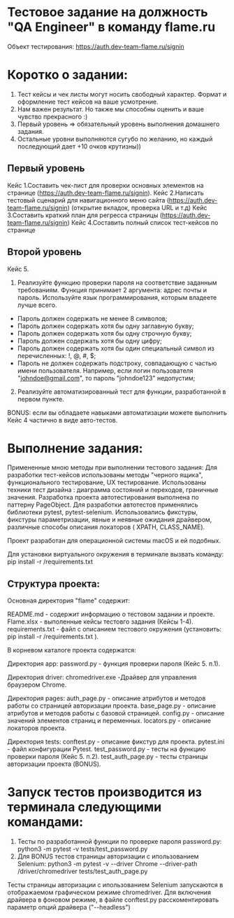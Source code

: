 # Тестовое задание на должность "QA Engineer" в команду flame.ru

Объект тестирования: https://auth.dev-team-flame.ru/signin

# Коротко о задании:

1. Тест кейсы и чек листы могут носить свободный характер. Формат и оформление тест кейсов на ваше усмотрение.
2. Нам важен результат. Но также мы способны оценить и ваше чувство прекрасного :)
3. Первый уровень => обязательный уровень выполнения домашнего задания.
4. Остальные уровни выполняются сугубо по желанию, но каждый последующий дает +10 очков крутизны))

## Первый уровень

Кейс 1.Составить чек-лист для проверки основных элементов на странице (https://auth.dev-team-flame.ru/signin).
Кейс 2.Написать тестовый сценарий для навигационного меню сайта (https://auth.dev-team-flame.ru/signin) (открытие вкладок, проверка URL и т.д)
Кейс 3.Составить краткий план для регресса страницы (https://auth.dev-team-flame.ru/signin)
Кейс 4.Составить полный список тест-кейсов по странице

## Второй уровень
Кейс 5.
1) Реализуйте функцию проверки пароля на соответствие заданным требованиям. Функция принимает 2 аргумента: адрес почты и пароль. Используйте язык программирования, которым владеете лучше всего.

- Пароль должен содержать не менее 8 символов;
- Пароль должен содержать хотя бы одну заглавную букву;
- Пароль должен содержать хотя бы одну строчную букву;
- Пароль должен содержать хотя бы одну цифру;
- Пароль должен содержать хотя бы один специальный символ из перечисленных: !, @, #, $;
- Пароль не должен содержать подстроку, совпадающую с частью имени пользователя. Например, если логин пользователя "johndoe@gmail.com", то пароль "johndoe123" недопустим;

2) Реализуйте автоматизированный тест для функции, разработанной в первом пункте.

BONUS: если вы обладаете навыками автоматизации можете выполнить Кейс 4 частично в виде авто-тестов.

# Выполнение задания:

Примененные мною методы при выполнении тестового задания:
Для разработки тест-кейсов использованы методы "черного ящика", функционального тестирование, UX тестирование. 
Использованы техники тест дизайна : диаграмма состояний и переходов, граничные значения.
Разработка проекта автотестирования выполнена по паттерну PageObject. 
Для разработки автотестов применялись библиотеки pytest, pytest-selenium. Использовались фикстуры, фикстуры параметризации, явные и неявные ожидания драйвером, различные способы описания локаторов ( XPATH, CLASS_NAME). 

Проект разработан для операционной системы macOS и ей подобных.

Для установки виртуального окружения в терминале вызвать команду: pip install -r /requirements.txt

## Структура проекта:

Основная директория "flame" содержит:

README.md - содержит информацию о тестовом задании и проекте. 
Flame.xlsx - выполенные кейсы тестовго задания (Кейсы 1-4).
requirements.txt - файл с описанием тестового окружения (установить: pip install -r /requirements.txt ).

В корневом каталоге проекта содержатся:

Директория app:
password.py - функция проверки пароля (Кейс 5. п.1).

Директория driver:
chromedriver.exe -Драйвер для управления браузером Chrome.

Директория pages:
auth_page.py - описание атрибутов и методов работы со страницей авторизации проекта.
base_page.py - описание атрибутов и методов работы с базовой страницей.
config.py - описание значений элементов страниц и переменных.
locators.py - описание локаторов проекта.

Директория tests:
conftest.py - описание фикстур для проекта.
pytest.ini - файл конфигурации Pytest.
test_password.py - тесты на функцию проверки пароля (Кейс 5. п.2).
test_auth_page.py - тесты страницы авторизации проекта (BONUS).

# Запуск тестов производится из терминала следующими командами:
1. Тесты по разработанной функции по проверке пароля password.py: python3 -m pytest -v tests/test_password.py
2. Для BONUS тестов страницы авторизации с ипользованием Selenium: python3 -m pytest -v --driver Chrome --driver-path /driver/chromedriver tests/test_auth_page.py

Тесты страницы авторизации с ипользованием Selenium запускаются в отображаемом графическом режиме chromedriver. 
Для включения драйвера в фоновом режиме, в файле conftest.py расскоментировать параметр опций драйвера ("--headless")
